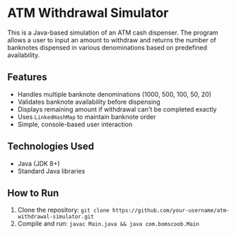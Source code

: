 # ATM Withdrawal Simulator

This is a Java-based simulation of an ATM cash dispenser. The program allows a user to input an amount to withdraw and returns the number of banknotes dispensed in various denominations based on predefined availability.

## Features

- Handles multiple banknote denominations (1000, 500, 100, 50, 20)
- Validates banknote availability before dispensing
- Displays remaining amount if withdrawal can't be completed exactly
- Uses `LinkedHashMap` to maintain banknote order
- Simple, console-based user interaction

## Technologies Used

- Java (JDK 8+)
- Standard Java libraries

## How to Run

1. Clone the repository: ``git clone https://github.com/your-username/atm-withdrawal-simulator.git``
2. Compile and run: ``javac Main.java && java com.bomscoob.Main``
